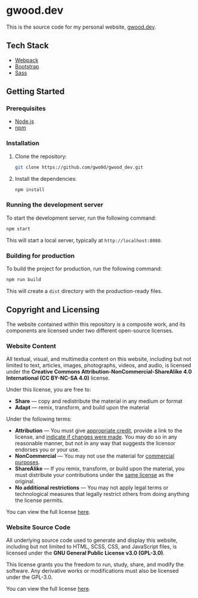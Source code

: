 # gwood.dev

This is the source code for my personal website, [gwood.dev](https://gwood.dev).

## Tech Stack

- [Webpack](https://webpack.js.org/)
- [Bootstrap](https://getbootstrap.com/)
- [Sass](https://sass-lang.com/)

## Getting Started

### Prerequisites

- [Node.js](https://nodejs.org/)
- [npm](https://www.npmjs.com/)

### Installation

1.  Clone the repository:
    ```bash
    git clone https://github.com/gwo0d/gwood_dev.git
    ```
2.  Install the dependencies:
    ```bash
    npm install
    ```

### Running the development server

To start the development server, run the following command:

```bash
npm start
```

This will start a local server, typically at `http://localhost:8080`.

### Building for production

To build the project for production, run the following command:

```bash
npm run build
```

This will create a `dist` directory with the production-ready files.

## Copyright and Licensing

The website contained within this repository is a composite work, and its components are licensed under two different open-source licenses.

### Website Content

All textual, visual, and multimedia content on this website, including but not limited to text, articles, images, photographs, videos, and audio, is licensed under the **Creative Commons Attribution-NonCommercial-ShareAlike 4.0 International (CC BY-NC-SA 4.0)** license.

Under this license, you are free to:

- **Share** — copy and redistribute the material in any medium or format
- **Adapt** — remix, transform, and build upon the material

Under the following terms:

- **Attribution** — You must give [appropriate credit](https://creativecommons.org/licenses/by-nc-sa/4.0/#ref-appropriate-credit), provide a link to the license, and [indicate if changes were made](https://creativecommons.org/licenses/by-nc-sa/4.0/#ref-indicate-changes). You may do so in any reasonable manner, but not in any way that suggests the licensor endorses you or your use.
- **NonCommercial** — You may not use the material for [commercial purposes](https://creativecommons.org/licenses/by-nc-sa/4.0/#ref-commercial-purposes).
- **ShareAlike** — If you remix, transform, or build upon the material, you must distribute your contributions under the [same license](https://creativecommons.org/licenses/by-nc-sa/4.0/#ref-same-license) as the original.
- **No additional restrictions** — You may not apply legal terms or technological measures that legally restrict others from doing anything the license permits.

You can view the full license [here](https://creativecommons.org/licenses/by-nc-sa/4.0/).

### Website Source Code

All underlying source code used to generate and display this website, including but not limited to HTML, SCSS, CSS, and JavaScript files, is licensed under the **GNU General Public License v3.0 (GPL-3.0)**.

This license grants you the freedom to run, study, share, and modify the software. Any derivative works or modifications must also be licensed under the GPL-3.0.

You can view the full license [here](/LICENSE.md).
